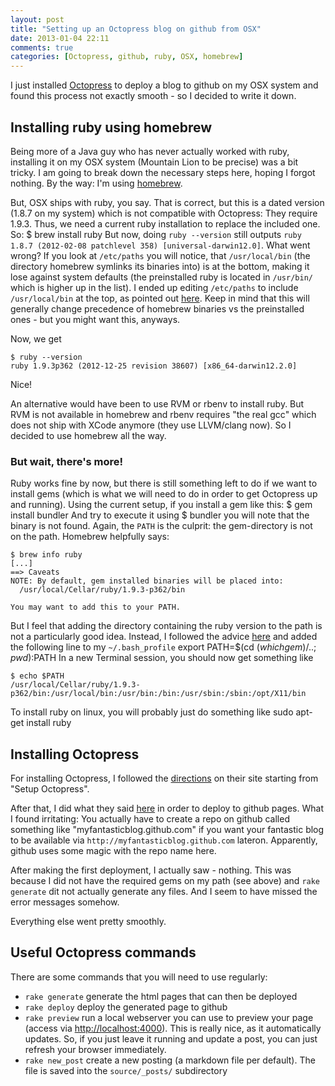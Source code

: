 ```yaml
---
layout: post
title: "Setting up an Octopress blog on github from OSX"
date: 2013-01-04 22:11
comments: true
categories: [Octopress, github, ruby, OSX, homebrew]
---
```

I just installed [Octopress](http://octopress.org) to deploy a blog to github on my OSX system and found this process not exactly smooth - so I decided to write it down.
 
## Installing ruby using homebrew

Being more of a Java guy who has never actually worked with ruby, installing it on my OSX system (Mountain Lion to be precise) was a bit tricky. I am going to break down the necessary steps here, hoping I forgot nothing. By the way: I'm using [homebrew](http://mxcl.github.com/homebrew/).

But, OSX ships with ruby, you say. That is correct, but this is a dated version (1.8.7 on my system) which is not compatible with Octopress: They require 1.9.3. Thus, we need a current ruby installation to replace the included one. So:
    $ brew install ruby
But now, doing `ruby --version` still outputs `ruby 1.8.7 (2012-02-08 patchlevel 358) [universal-darwin12.0]`. What went wrong? If you look at `/etc/paths` you will notice, that `/usr/local/bin` (the directory homebrew symlinks its binaries into) is at the bottom, making it lose against system defaults (the preinstalled ruby is located in `/usr/bin/` which is higher up in the list). I ended up editing `/etc/paths` to include `/usr/local/bin` at the top, as pointed out [here](http://stackoverflow.com/a/8731098/537738). Keep in mind that this will generally change precedence of homebrew binaries vs the preinstalled ones - but you might want this, anyways.

Now, we get 
```
$ ruby --version
ruby 1.9.3p362 (2012-12-25 revision 38607) [x86_64-darwin12.2.0]
```
Nice!

An alternative would have been to use RVM or rbenv to install ruby. But RVM is not available in homebrew and rbenv requires "the real gcc" which does not ship with XCode anymore (they use LLVM/clang now). So I decided to use homebrew all the way.

### But wait, there's more!
Ruby works fine by now, but there is still something left to do if we want to install gems (which is what we will need to do in order to get Octopress up and running). Using the current setup, if you install a gem like this:
    $ gem install bundler
And try to execute it using
    $ bundler
you will note that the binary is not found. Again, the `PATH` is the culprit: the gem-directory is not on the path. Homebrew helpfully says:
```
$ brew info ruby
[...]
==> Caveats
NOTE: By default, gem installed binaries will be placed into:
  /usr/local/Cellar/ruby/1.9.3-p362/bin

You may want to add this to your PATH.
```
But I feel that adding the directory containing the ruby version to the path is not a particularly good idea. Instead, I followed the advice [here](http://superuser.com/a/527534/83513) and added the following line to my `~/.bash_profile`
    export PATH=$(cd $(which gem)/..; pwd):$PATH
In a new Terminal session, you should now get something like
```
$ echo $PATH
/usr/local/Cellar/ruby/1.9.3-p362/bin:/usr/local/bin:/usr/bin:/bin:/usr/sbin:/sbin:/opt/X11/bin
```

To install ruby on linux, you will probably just do something like
    sudo apt-get install ruby

## Installing Octopress
For installing Octopress, I followed the [directions](http://octopress.org/docs/setup/) on their site starting from "Setup Octopress".

After that, I did what they said [here](http://octopress.org/docs/deploying/github/) in order to deploy to github pages. What I found irritating: You actually have to create a repo on github called something like "myfantasticblog.github.com" if you want your fantastic blog to be available via `http://myfantasticblog.github.com` lateron. Apparently, github uses some magic with the repo name here.

After making the first deployment, I actually saw - nothing. This was because I did not have the required gems on my path (see above) and `rake generate` dit not actually generate any files. And I seem to have missed the error messages somehow.

Everything else went pretty smoothly.

## Useful Octopress commands
There are some commands that you will need to use regularly:

* `rake generate` generate the html pages that can then be deployed
* `rake deploy` deploy the generated page to github
* `rake preview` run a local webserver you can use to preview your page (access via [http://localhost:4000](http://localhost:4000)). This is really nice, as it automatically updates. So, if you just leave it running and update a post, you can just refresh your browser immediately.
* `rake new_post` create a new posting (a markdown file per default). The file is saved into the `source/_posts/` subdirectory
